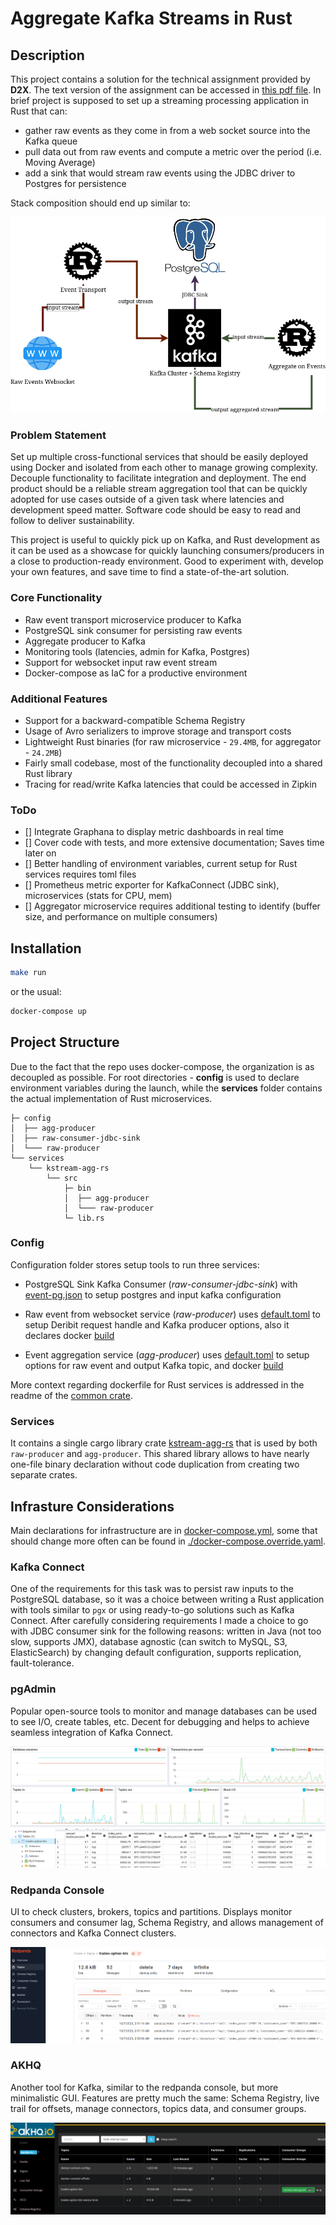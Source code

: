 # Aggregate Kafka Streams in Rust 

## Description
This project contains a solution for the technical assignment provided by **D2X**. The text version of the assignment can be accessed in [this pdf file](./resources/D2X-DataStreamingAssignment.pdf). In brief project is supposed to set up a streaming processing application in Rust that can:
- gather raw events as they come in from a web socket source  into the Kafka queue
- pull data out from raw events and compute a metric over the period (i.e. Moving Average)
- add a sink that would stream raw events using the JDBC driver to Postgres for persistence

Stack composition should end up similar to:

![](./resources/kstream-agg-rs.drawio.png)

### Problem Statement
Set up multiple cross-functional services that should be easily deployed using Docker and isolated from each other to manage growing complexity. Decouple functionality to facilitate integration and deployment. The end product should be a reliable stream aggregation tool that can be quickly adopted for use cases outside of a given task where latencies and development speed matter. Software code should be easy to read and follow to deliver sustainability.

This project is useful to quickly pick up on Kafka, and Rust development as it can be used as a showcase for quickly launching consumers/producers in a close to production-ready environment. Good to experiment with, develop your own features, and save time to find a state-of-the-art solution. 

### Core Functionality
- Raw event transport microservice producer to Kafka   
- PostgreSQL sink consumer for persisting raw events
- Aggregate producer to Kafka
- Monitoring tools (latencies, admin for Kafka, Postgres)
- Support for websocket input raw event stream
- Docker-compose as IaC for a productive environment

### Additional Features
- Support for a backward-compatible Schema Registry
- Usage of Avro serializers to improve storage and transport costs
- Lightweight Rust binaries (for raw microservice - `29.4MB`, for aggregator - `24.2MB`) 
- Fairly small codebase, most of the functionality decoupled into a shared Rust library
- Tracing for read/write Kafka latencies that could be accessed in Zipkin

### ToDo
- [] Integrate Graphana to display metric dashboards in real time
- [] Cover code with tests, and more extensive documentation; Saves time later on
- [] Better handling of environment variables, current setup for Rust services requires toml files
- [] Prometheus metric exporter for KafkaConnect (JDBC sink), microservices (stats for CPU, mem)
- [] Aggregator microservice requires additional testing to identify (buffer size, and performance on multiple consumers)
<!-- - [] Write more efficient code in Rust, some aspects of tokio, ownership are still not fully there -->

## Installation

```bash
make run
```

or the usual:

```bash
docker-compose up
```

## Project Structure
Due to the fact that the repo uses docker-compose, the organization is as decoupled as possible. For root directories - **config** is used to declare environment variables during the launch, while the **services** folder contains the actual implementation of Rust microservices.  
```
├─ config
│  ├── agg-producer
│  ├── raw-consumer-jdbc-sink
│  └─── raw-producer
└── services
    └── kstream-agg-rs
        └── src
            ├─ bin
            │  ├── agg-producer
            │  └─── raw-producer
            └─ lib.rs
```
### Config
Configuration folder stores setup tools to run three services:
* PostgreSQL Sink Kafka Consumer (*raw-consumer-jdbc-sink*)  with [event-pg.json](config/raw-consumer-jdbc-sink/raw-pg.json) to setup postgres and input kafka configuration

* Raw event from websocket service (*raw-producer*) uses [default.toml](config/raw-producer/config/default.toml) to setup Deribit request handle and Kafka producer options, also it declares docker [build](config/raw-producer/Dockerfile) 

* Event aggregation service (*agg-producer*) uses [default.toml](config/agg-producer/config/default.toml) to setup options for raw event  and output Kafka topic, and docker [build](config/agg-producer/Dockerfile)

More context regarding dockerfile for Rust services is addressed in the readme of the [common crate](services/kstream-agg-rs/).

### Services
It contains a single cargo library crate [kstream-agg-rs](services/kstream-agg-rs/) that is used by both `raw-producer` and `agg-producer`. This shared library allows to have nearly one-file binary declaration without code duplication from creating two separate crates.

## Infrasture Considerations
Main declarations for infrastructure are in [docker-compose.yml](./docker-compose.yaml), some that should change more often can be found in [./docker-compose.override.yaml](./docker-compose.override.yaml).

### Kafka Connect
One of the requirements for this task was to persist raw inputs to the PostgreSQL database, so it was a choice between writing a Rust application with tools similar to `pgx` or using ready-to-go solutions such as Kafka Connect. After carefully considering requirements I made a choice to go with JDBC consumer sink for the following reasons: written in Java (not too slow, supports JMX), database agnostic (can switch to MySQL, S3, ElasticSearch) by changing default configuration, supports replication, fault-tolerance.

### pgAdmin
Popular open-source tools to monitor and manage databases can be used to see I/O, create tables, etc. Decent for debugging and helps to achieve seamless integration of Kafka Connect.

![](./resources/pgadmin_metrics.png)
![](./resources/pgadmin_query.png)

### Redpanda Console
UI to check clusters, brokers, topics and partitions. Displays monitor consumers and consumer lag, Schema Registry, and allows management of connectors and Kafka Connect clusters.

![](./resources/redpanda.png)

### AKHQ
Another tool for Kafka, similar to the redpanda console, but more minimalistic GUI. Features are pretty much the same: Schema Registry, live trail for offsets, manage connectors, topics data, and consumer groups.

![](./resources/akhq.png)
